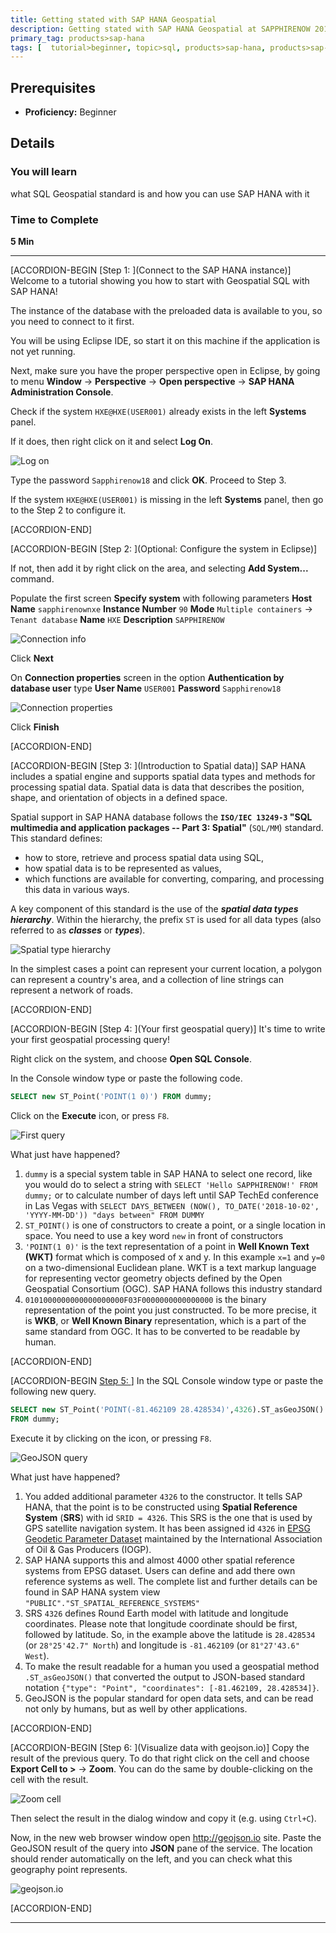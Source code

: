 ```yaml
---
title: Getting stated with SAP HANA Geospatial
description: Getting stated with SAP HANA Geospatial at SAPPHIRENOW 2018
primary_tag: products>sap-hana
tags: [  tutorial>beginner, topic>sql, products>sap-hana, products>sap-hana\,-express-edition ]
---
```


## Prerequisites  
 - **Proficiency:** Beginner

## Details
### You will learn  
what SQL Geospatial standard is and how you can use SAP HANA with it

### Time to Complete
**5 Min**

---

[ACCORDION-BEGIN [Step 1: ](Connect to the SAP HANA instance)]
Welcome to a tutorial showing you how to start with Geospatial SQL with SAP HANA!

The instance of the database with the preloaded data is available to you, so you need to connect to it first.

You will be using Eclipse IDE, so start it on this machine if the application is not yet running.

Next, make sure you have the proper perspective open in Eclipse, by going to menu **Window** -> **Perspective** -> **Open perspective** -> **SAP HANA Administration Console**.

Check if the system `HXE@HXE(USER001)` already exists in the left **Systems** panel.

If it does, then right click on it and select **Log On**.

![Log on](geosaphire002.jpg)

Type the password `Sapphirenow18` and click **OK**. Proceed to Step 3.

If the system `HXE@HXE(USER001)` is missing in the left **Systems** panel, then go to the Step 2 to configure it.

[ACCORDION-END]

[ACCORDION-BEGIN [Step 2: ](Optional: Configure the system in Eclipse)]

If not, then add it by right click on the area, and selecting **Add System...** command.

Populate the first screen **Specify system** with following parameters
**Host Name** `sapphirenownxe`
**Instance Number** `90`
**Mode**  `Multiple containers` -> `Tenant database`
**Name**  `HXE`
**Description** `SAPPHIRENOW`

![Connection info](geosaphire010.jpg)

Click **Next**

On **Connection properties** screen in the option **Authentication by database user** type
**User Name** `USER001`
**Password**  `Sapphirenow18`

![Connection properties](geosaphire020.jpg)

Click **Finish**

[ACCORDION-END]


[ACCORDION-BEGIN [Step 3: ](Introduction to Spatial data)]
SAP HANA includes a spatial engine and supports spatial data types and methods for processing spatial data. Spatial data is data that describes the position, shape, and orientation of objects in a defined space.

Spatial support in SAP HANA database follows the **`ISO/IEC 13249-3` "SQL multimedia and application packages -- Part 3: Spatial"** (`SQL/MM`) standard. This standard defines:
- how to store, retrieve and process spatial data using SQL,
- how spatial data is to be represented as values,
- which functions are available for converting, comparing, and processing this data in various ways.

A key component of this standard is the use of the ___spatial data types hierarchy___. Within the hierarchy, the prefix `ST` is used for all data types (also referred to as ___classes___ or ___types___).

![Spatial type hierarchy](https://help.sap.com/doc/PRODUCTION/cbbbfc20871e4559abfd45a78ad58c02/2.0.03/en-US/loioc19a68cf85de4c81a45b690892ff684d_LowRes.png)

In the simplest cases a point can represent your current location, a polygon can represent a country's area, and a collection of line strings can represent a network of roads.

[ACCORDION-END]

[ACCORDION-BEGIN [Step 4: ](Your first geospatial query)]
It's time to write your first geospatial processing query!

Right click on the system, and choose **Open SQL Console**.

In the Console window type or paste the following code.

```sql
SELECT new ST_Point('POINT(1 0)') FROM dummy;
```

Click on the **Execute** icon, or press `F8`.

![First query](geosaphire040.jpg)

What just have happened?

1. `dummy` is a special system table in SAP HANA to select one record, like you would do to select a string with `SELECT 'Hello SAPPHIRENOW!' FROM dummy;` or to calculate number of days left until SAP TechEd conference in Las Vegas with `SELECT DAYS_BETWEEN (NOW(), TO_DATE('2018-10-02', 'YYYY-MM-DD')) "days between" FROM DUMMY`
2. `ST_POINT()` is one of constructors to create a point, or a single location in space. You need to use a key word `new` in front of constructors
3. `'POINT(1 0)'` is the text representation of a point in **Well Known Text (WKT)** format which is composed of x and y. In this example `x=1` and `y=0` on a two-dimensional Euclidean plane. WKT is a text markup language for representing vector geometry objects defined by the Open Geospatial Consortium (OGC). SAP HANA follows this industry standard
4. `0101000000000000000000F03F0000000000000000` is the binary representation of the point you just constructed. To be more precise, it is **WKB**, or **Well Known Binary** representation, which is a part of the same standard from OGC. It has to be converted to be readable by human.

[ACCORDION-END]

[ACCORDION-BEGIN [Step 5: ](GeoJSON)]
In the SQL Console window type or paste the following new query.

```sql
SELECT new ST_Point('POINT(-81.462109 28.428534)',4326).ST_asGeoJSON() as "Point"
FROM dummy;
```

Execute it by clicking on the icon, or pressing `F8`.

![GeoJSON query](geosaphire050.jpg)

What just have happened?

1. You added additional parameter `4326` to the constructor. It tells SAP HANA, that the point is to be constructed using **Spatial Reference System** (**SRS**) with id `SRID = 4326`. This SRS is the one that is used by GPS satellite navigation system. It has been assigned id `4326` in [EPSG Geodetic Parameter Dataset](http://www.epsg-registry.org/) maintained by the International Association of Oil & Gas Producers (IOGP).
2. SAP HANA supports this and almost 4000 other spatial reference systems from EPSG dataset. Users can define and add there own reference systems as well. The complete list and further details can be found in SAP HANA system view `"PUBLIC"."ST_SPATIAL_REFERENCE_SYSTEMS"`
3. SRS `4326` defines Round Earth model with latitude and longitude coordinates. Please note that longitude coordinate should be first, followed by latitude. So, in the example above the latitude is `28.428534` (or `28°25'42.7" North`) and longitude is `-81.462109` (or `81°27'43.6" West`).
4. To make the result readable for a human you used a geospatial method `.ST_asGeoJSON()` that converted the output to JSON-based standard notation `{"type": "Point", "coordinates": [-81.462109, 28.428534]}`.
5. GeoJSON is the popular standard for open data sets, and can be read not only by humans, but as well by other applications.

[ACCORDION-END]

[ACCORDION-BEGIN [Step 6: ](Visualize data with geojson.io)]
Copy the result of the previous query. To do that right click on the cell and choose **Export Cell to >** -> **Zoom**. You can do the same by double-clicking on the cell with the result.

![Zoom cell](geosaphire060.jpg)

Then select the result in the dialog window and copy it (e.g. using `Ctrl+C`).

Now, in the new web browser window open <http://geojson.io> site. Paste the GeoJSON result of the query into **JSON** pane of the service. The location should render automatically on the left, and you can check what this geography point represents.

![geojson.io](geosaphire070.jpg)

[ACCORDION-END]

---
